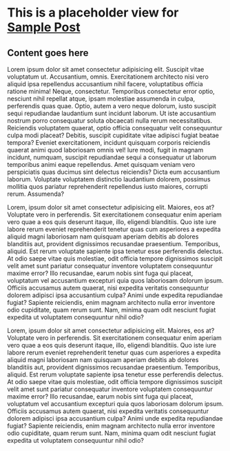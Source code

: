<h1>This is a placeholder view for <u>Sample Post</u></h1>
<section>
    <h1>Content goes here</h1>
    <p>
        Lorem ipsum dolor sit amet consectetur adipisicing elit. Suscipit vitae voluptatum ut. Accusantium,
        omnis.
        Exercitationem architecto nisi vero aliquid ipsa repellendus accusantium nihil facere, voluptatibus
        officia
        ratione minima! Neque, consectetur.
        Temporibus consectetur error optio, nesciunt nihil repellat atque, ipsam molestiae assumenda in
        culpa,
        perferendis quas quae. Optio, autem a vero neque dolorum, iusto suscipit sequi repudiandae
        laudantium
        sunt
        incidunt laborum.
        Ut iste accusantium nostrum porro consequatur soluta obcaecati nulla rerum necessitatibus.
        Reiciendis
        voluptatem quaerat, optio officia consequatur velit consequuntur culpa modi placeat? Debitis,
        suscipit
        cupiditate vitae adipisci fugiat beatae tempora?
        Eveniet exercitationem, incidunt quisquam corporis reiciendis quaerat animi quod laboriosam omnis
        vel!
        Iure
        modi, fugit in magnam incidunt, numquam, suscipit repudiandae sequi a consequatur ut laborum
        temporibus
        animi eaque repellendus.
        Amet quisquam veniam vero perspiciatis quas ducimus sint delectus reiciendis? Dicta eum accusantium
        laborum.
        Voluptate voluptatem distinctio laudantium dolorem, possimus mollitia quos pariatur reprehenderit
        repellendus iusto maiores, corrupti rerum. Assumenda?
    </p>
    <p>
        Lorem, ipsum dolor sit amet consectetur adipisicing elit. Maiores, eos at? Voluptate vero in
        perferendis.
        Sit exercitationem consequatur enim aperiam vero quae a eos quis deserunt itaque, illo, eligendi
        blanditiis.
        Quo iste iure labore rerum eveniet reprehenderit tenetur quas cum asperiores a expedita aliquid
        magni
        laboriosam nam quisquam aperiam debitis ab dolores blanditiis aut, provident dignissimos recusandae
        praesentium. Temporibus, aliquid. Est rerum voluptate sapiente ipsa tenetur esse perferendis
        delectus.
        At
        odio saepe vitae quis molestiae, odit officia tempore dignissimos suscipit velit amet sunt pariatur
        consequatur inventore voluptatem consequuntur maxime error? Illo recusandae, earum nobis sint fuga
        qui
        placeat, voluptatum vel accusantium
        excepturi quia quos laboriosam dolorum ipsum. Officiis accusamus autem quaerat, nisi expedita
        veritatis
        consequuntur dolorem
        adipisci ipsa accusantium culpa? Animi unde expedita repudiandae fugiat? Sapiente reiciendis, enim
        magnam
        architecto nulla error inventore odio cupiditate, quam rerum sunt. Nam, minima quam odit nesciunt
        fugiat
        expedita ut voluptatem consequuntur nihil odio?
    </p>
    <p>
        Lorem, ipsum dolor sit amet consectetur adipisicing elit. Maiores, eos at? Voluptate vero in
        perferendis.
        Sit exercitationem consequatur enim aperiam vero quae a eos quis deserunt itaque, illo, eligendi
        blanditiis.
        Quo iste iure labore rerum eveniet reprehenderit tenetur quas cum asperiores a expedita aliquid
        magni
        laboriosam nam quisquam aperiam debitis ab dolores blanditiis aut, provident dignissimos recusandae
        praesentium. Temporibus, aliquid. Est rerum voluptate sapiente ipsa tenetur esse perferendis
        delectus.
        At
        odio saepe vitae quis molestiae, odit officia tempore dignissimos suscipit velit amet sunt pariatur
        consequatur inventore voluptatem consequuntur maxime error? Illo recusandae, earum nobis sint fuga
        qui
        placeat, voluptatum vel accusantium
        excepturi quia quos laboriosam dolorum ipsum. Officiis accusamus autem quaerat, nisi expedita
        veritatis
        consequuntur dolorem
        adipisci ipsa accusantium culpa? Animi unde expedita repudiandae fugiat? Sapiente reiciendis, enim
        magnam
        architecto nulla error inventore odio cupiditate, quam rerum sunt. Nam, minima quam odit nesciunt
        fugiat
        expedita ut voluptatem consequuntur nihil odio?
    </p>
</section>
